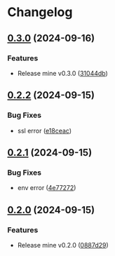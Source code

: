 # Changelog

## [0.3.0](https://github.com/m1sk9/mine/compare/mine-v0.2.2...mine-v0.3.0) (2024-09-16)


### Features

* Release mine v0.3.0 ([31044db](https://github.com/m1sk9/mine/commit/31044db02880ec1ec3affd957e867f81facabd7a))

## [0.2.2](https://github.com/m1sk9/mine/compare/mine-v0.2.1...mine-v0.2.2) (2024-09-15)


### Bug Fixes

* ssl error ([e18ceac](https://github.com/m1sk9/mine/commit/e18ceac1d186d73686d85cad43f694350d4bcdf8))

## [0.2.1](https://github.com/m1sk9/mine/compare/mine-v0.2.0...mine-v0.2.1) (2024-09-15)


### Bug Fixes

* env error ([4e77272](https://github.com/m1sk9/mine/commit/4e77272f136beb8274bdcdb5d182ebb9bc4080b5))

## [0.2.0](https://github.com/m1sk9/mine/compare/mine-v0.1.0...mine-v0.2.0) (2024-09-15)


### Features

* Release mine v0.2.0 ([0887d29](https://github.com/m1sk9/mine/commit/0887d290babfad8aad96a42adb5f0d2910ba67be))
